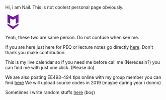 Hi, i am Nail. This is not coolest personal page obviously.

![alt text](https://github.com/adam-p/markdown-here/raw/master/src/common/images/icon48.png "Logo Title Text 1")

Yeah, these two are same person. Do not confuse when see me.

If you are here just here for PEQ or lecture notes go directly [here](https://github.com/openeee). Don't thank you make contribution.

This is my live calendar so if you need me before call me (Neredesin?) you can find
me with just one click. (Please do)

We are also posting EE493-494 tips online with my group member you can find [here](bitirme.MD)
We will upload source codes in 2019 (maybe during year i donno)

Sometimes i write random stuffs [here](bos.MD) (boş)
